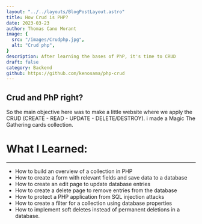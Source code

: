 ```yaml
---
layout: "../../layouts/BlogPostLayout.astro"
title: How Crud is PHP?
date: 2023-03-23
author: Thomas Cano Morant
image: {
  src: "/images/Crudphp.jpg",
  alt: "Crud php",
}
description: After learning the bases of PhP, it's time to CRUD
draft: false
category: Backend
github: https://github.com/kenosama/php-crud
---
```


## Crud and PhP right? 

So the main objective here was to make a little website where we apply the CRUD (CREATE - READ - UPDATE - DELETE/DESTROY).
i made a Magic The Gathering cards collection.

# What I Learned:
---
- How to build an overview of a collection in PHP
- How to create a form with relevant fields and save data to a database
- How to create an edit page to update database entries
- How to create a delete page to remove entries from the database
- How to protect a PHP application from SQL injection attacks
- How to create a filter for a collection using database properties
- How to implement soft deletes instead of permanent deletions in a database.